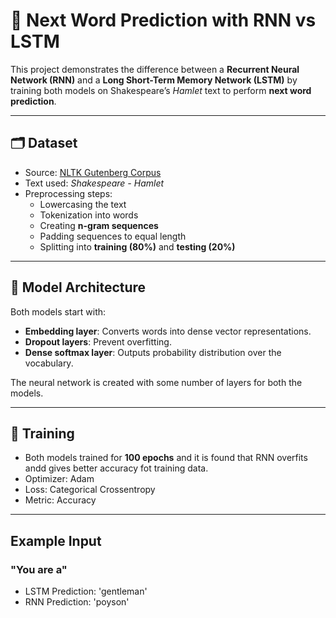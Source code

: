 # 📖 Next Word Prediction with RNN vs LSTM

This project demonstrates the difference between a **Recurrent Neural Network (RNN)** and a **Long Short-Term Memory Network (LSTM)** by training both models on Shakespeare’s _Hamlet_ text to perform **next word prediction**.

---

## 🗂 Dataset

- Source: [NLTK Gutenberg Corpus](https://www.nltk.org/)
- Text used: _Shakespeare - Hamlet_
- Preprocessing steps:
  - Lowercasing the text
  - Tokenization into words
  - Creating **n-gram sequences**
  - Padding sequences to equal length
  - Splitting into **training (80%)** and **testing (20%)**

---

## 🧠 Model Architecture

Both models start with:

- **Embedding layer**: Converts words into dense vector representations.
- **Dropout layers**: Prevent overfitting.
- **Dense softmax layer**: Outputs probability distribution over the vocabulary.

The neural network is created with some number of layers for both the models.

---

## 🚀 Training

- Both models trained for **100 epochs** and it is found that RNN overfits andd gives better accuracy fot training data.
- Optimizer: Adam
- Loss: Categorical Crossentropy
- Metric: Accuracy

---

## Example Input

### "You are a"

- LSTM Prediction: 'gentleman'
- RNN Prediction: 'poyson'
